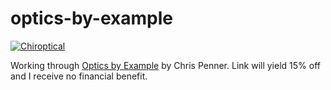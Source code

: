 # optics-by-example

[![Chiroptical](https://img.shields.io/badge/twitch.tv-chiroptical-purple?logo=twitch&style=for-the-badge)](https://twitch.tv/chiroptical)

Working through [Optics by Example](https://leanpub.com/optics-by-example/c/chiroptical) by Chris Penner. Link will yield 15% off and I receive no financial benefit.
